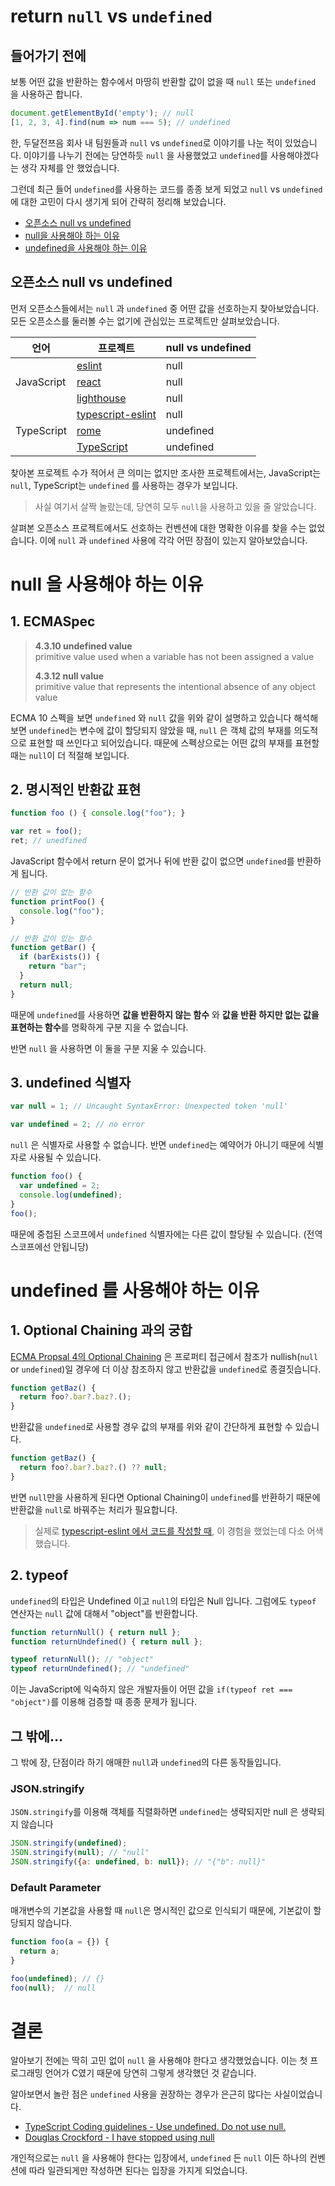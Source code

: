 # return `null` vs `undefined`

## 들어가기 전에

보통 어떤 값을 반환하는 함수에서 마땅히 반환할 값이 없을 때 `null` 또는 `undefined` 을 사용하곤 합니다.

```js
document.getElementById('empty'); // null
[1, 2, 3, 4].find(num => num === 5); // undefined
```

한, 두달전쯔음 회사 내 팀원들과 `null` vs `undefined`로 이야기를 나눈 적이 있었습니다. 이야기를 나누기 전에는 당연하듯 `null` 을 사용했었고 `undefined`를 사용해야겠다는 생각 자체를 안 했었습니다.

그런데 최근 들어 `undefined`를 사용하는 코드를 종종 보게 되었고 `null` vs `undefined`에 대한 고민이 다시 생기게 되어 간략히 정리해 보았습니다.

* [오픈소스 null vs undefined](#오픈소스-null-vs-undefined)
* [null을 사용해야 하는 이유](#null-을-사용해야-하는-이유)
* [undefined을 사용해야 하는 이유](#undefined-를-사용해야-하는-이유)

## 오픈소스 null vs undefined

먼저 오픈소스들에서는 `null` 과 `undefined` 중 어떤 값을 선호하는지 찾아보았습니다. 모든 오픈소스를 둘러볼 수는 없기에 관심있는 프로젝트만 살펴보았습니다.

<table>
<thead>
<tr>
    <th>언어</th>
    <th>프로젝트</th>
    <th>null vs undefined</th>
</tr>
</thead>
<tbody>
<tr>
    <td rowspan=3>JavaScript</td>
    <td><a href='https://github.com/eslint/eslint'>eslint</a></td>
    <td>null</td>
</tr>
<tr>
    <td><a href='https://github.com/facebook/react'>react</a></td>
    <td>null</td>
</tr>
<tr>
    <td><a href='https://github.com/GoogleChrome/lighthouse'>lighthouse</a></td>
    <td>null</td>
</tr>
<tr>
    <td rowspan=3>TypeScript</td>
    <td><a href='https://github.com/typescript-eslint/typescript-eslint'>typescript-eslint</a></td>
    <td>null</td>
</tr>
<tr>
    <td><a href='https://github.com/romefrontend/rome'> rome </a></td>
    <td>undefined</td>
</tr>
<tr>
    <td><a href='https://github.com/microsoft/TypeScript'> TypeScript</a></td>
    <td>undefined</td>
</tr>

</tbody>
</table>

찾아본 프로젝트 수가 적어서 큰 의미는 없지만 조사한 프로젝트에서는, JavaScript는 `null`, TypeScript는 `undefined` 를 사용하는 경우가 보입니다.

> 사실 여기서 살짝 놀랐는데, 당연히 모두 `null`을 사용하고 있을 줄 알았습니다.

살펴본 오픈소스 프로젝트에서도 선호하는 컨벤션에 대한 명확한 이유를 찾을 수는 없었습니다. 이에 `null` 과 `undefined` 사용에 각각 어떤 장점이 있는지 알아보았습니다.

# null 을 사용해야 하는 이유

## 1. ECMASpec

> **4.3.10 undefined value**  
> primitive value used when a variable has not been assigned a value 
> 
> **4.3.12 null value**  
> primitive value that represents the intentional absence of any object value

ECMA 10 스펙을 보면 `undefined` 와 `null` 값을 위와 같이 설명하고 있습니다
해석해 보면 `undefined`는 변수에 값이 할당되지 않았을 때, `null` 은 객체 값의 부재를 의도적으로 표현할 때 쓰인다고 되어있습니다. 때문에 스펙상으로는 어떤 값의 부재를 표현할 때는 `null`이 더 적절해 보입니다.

## 2. 명시적인 반환값 표현

```js
function foo () { console.log("foo"); }

var ret = foo();
ret; // unedfined
```

JavaScript 함수에서 return 문이 없거나 뒤에 반환 값이 없으면 `undefined`를 반환하게 됩니다. 

```js
// 반환 값이 없는 함수
function printFoo() {
  console.log("foo");
}

// 반환 값이 있는 함수
function getBar() {
  if (barExists()) {
    return "bar";
  }
  return null;
}
```

때문에 `undefined`를 사용하면 **값을 반환하지 않는 함수** 와 **값을 반환 하지만 없는 값을 표현하는 함수**를 명확하게 구분 지을 수 없습니다.

반면 `null` 을 사용하면 이 둘을 구분 지울 수 있습니다.

## 3. undefined 식별자

```js
var null = 1; // Uncaught SyntaxError: Unexpected token 'null'

var undefined = 2; // no error
```

`null` 은 식별자로 사용할 수 없습니다. 반면 `undefined`는 예약어가 아니기 때문에 식별자로 사용될 수 있습니다.

```js
function foo() {
  var undefined = 2;
  console.log(undefined);
}
foo();
```

때문에 중첩된 스코프에서 `undefined` 식별자에는 다른 값이 할당될 수 있습니다. (전역스코프에선 안됩니당)

# undefined 를 사용해야 하는 이유

## 1. Optional Chaining 과의 궁합

[ECMA Propsal 4의 Optional Chaining](https://github.com/tc39/proposal-optional-chaining) 은 프로퍼티 접근에서 참조가 nullish(`null` or `undefined`)일 경우에 더 이상 참조하지 않고 반환값을 `undefined`로 종결짓습니다.

```js
function getBaz() {
  return foo?.bar?.baz?.();
}
```

반환값을 `undefined`로 사용할 경우 값의 부재를 위와 같이 간단하게 표현할 수 있습니다.

```js
function getBaz() {
  return foo?.bar?.baz?.() ?? null;
}
```

반면 `null`만을 사용하게 된다면 Optional Chaining이 `undefined`를 반환하기 때문에 반환값을 `null`로 바꿔주는 처리가 필요합니다.

> 실제로 [typescript-eslint 에서 코드를 작성할 때](https://github.com/typescript-eslint/typescript-eslint/pull/2156/files#diff-bcb5a3b3b1ba2154d91dbf1ebd8c54d2R56), 이 경험을 했었는데 다소 어색했습니다.

## 2. typeof

`undefined`의 타입은 Undefined 이고 `null`의 타입은 Null 입니다. 그럼에도 `typeof` 연산자는 `null` 값에 대해서 "object"를 반환합니다.

```js
function returnNull() { return null };
function returnUndefined() { return null };

typeof returnNull(); // "object"
typeof returnUndefined(); // "undefined"
```

이는 JavaScript에 익숙하지 않은 개발자들이 어떤 값을 `if(typeof ret === "object")`를 이용해 검증할 때 종종 문제가 됩니다.

## 그 밖에...

그 밖에 장, 단점이라 하기 애매한 `null`과 `undefined`의 다른 동작들입니다.

### JSON.stringify

`JSON.stringify`를 이용해 객체를 직렬화하면 `undefined`는 생략되지만 null 은 생략되지 않습니다

```js
JSON.stringify(undefined);
JSON.stringify(null); // "null"
JSON.stringify({a: undefined, b: null}); // "{"b": null}"
```

### Default Parameter

매개변수의 기본값을 사용할 때 `null`은 명시적인 값으로 인식되기 때문에, 기본값이 할당되지 않습니다.

```js
function foo(a = {}) {
  return a;
}

foo(undefined); // {}
foo(null);  // null
```

# 결론

알아보기 전에는 딱히 고민 없이 `null` 을 사용해야 한다고 생각했었습니다. 이는 첫 프로그래밍 언어가 C였기 때문에 당연히 그렇게 생각했던 것 같습니다.

알아보면서 놀란 점은 `undefined` 사용을 권장하는 경우가 은근히 많다는 사실이었습니다.
  - [TypeScript Coding guidelines - Use undefined. Do not use null.](https://github.com/Microsoft/TypeScript/wiki/Coding-guidelines#null-and-undefined)
  - [Douglas Crockford - I have stopped using null](https://www.youtube.com/watch?v=PSGEjv3Tqo0&t=563s)

개인적으로는 `null` 을 사용해야 한다는 입장에서, `undefined` 든 `null` 이든 하나의 컨벤션에 따라 일관되게만 작성하면 된다는 입장을 가지게 되었습니다.
